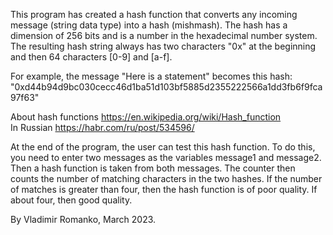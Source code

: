 This program has created a hash function that converts any incoming message (string data type) into a hash (mishmash). The hash has a dimension of 256 bits and is a number in the hexadecimal number system. The resulting hash string always has two characters "0x" at the beginning and then 64 characters [0-9] and [a-f].

For example, the message "Here is a statement" becomes this hash: "0xd44b94d9bc030cecc46d1ba51d103bf5885d2355222566a1dd3fb6f9fca97f63"

About hash functions    https://en.wikipedia.org/wiki/Hash_function  
In Russian    https://habr.com/ru/post/534596/

At the end of the program, the user can test this hash function. To do this, you need to enter two messages as the variables message1 and message2. Then a hash function is taken from both messages. The counter then counts the number of matching characters in the two hashes. If the number of matches is greater than four, then the hash function is of poor quality. If about four, then good quality.

By Vladimir Romanko, March 2023.
